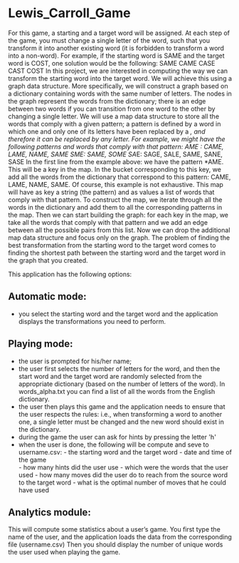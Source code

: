 # Lewis_Carroll_Game
For this game, a starting and a target word will be assigned. At each step of the game, you must change a single letter of the word, such that you transform it into another existing word (it is forbidden to transform a word into a non-word). 
For example, if the starting word is SAME and the target word is COST, one solution would be the following:
SAME
CAME
CASE
CAST
COST
In this project, we are interested in computing the way we can transform the starting word into the target word. We will achieve this using a graph data structure.
More specifically, we will construct a graph based on a dictionary containing words with the same number of letters. The nodes in the graph represent the words from the dictionary; there is an edge between two words if you can transition from one word to the other by changing a single letter.
We will use a map data structure to store all the words that comply with a given pattern; a pattern is defined by a word in which one and only one of its letters have been replaced by a *, and therefore it can be replaced by any letter.
For example, we might have the following patterns and words that comply with that pattern:
*AME : CAME, LAME, NAME, SAME 
S*ME: SAME, SOME
SA*E: SAGE, SALE, SAME, SANE, SASE
In the first line from the example above: we have the pattern *AME. This will be a key in the map. In the bucket corresponding to this key, we add all the words from the dictionary that correspond to this pattern: CAME, LAME, NAME, SAME. Of course, this example is not exhaustive.
This map will have as key a string (the pattern) and as values a list of words that comply with that pattern. To construct the map, we iterate through all the words in the dictionary and add them to all the corresponding patterns in the map. 
Then we can start building the graph: for each key in the map, we take all the words that comply with that pattern and we add an edge between all the possible pairs from this list. 
Now we can drop the additional map data structure and focus only on the graph.
The problem of finding the best transformation from the starting word to the target word comes to finding the shortest path between the starting word and the target word in the graph that you created.

This application has the following options:
## Automatic mode: 
  - you select the starting word and the target word and the application displays the transformations you need to perform.
## Playing mode: 
  - the user is prompted for his/her name;
  - the user first selects the number of letters for the word, and then the start word and the target word are randomly selected from the appropriate dictionary (based on the number of letters of the word). In       words_alpha.txt you can find a list of all the words from the English dictionary.
  - the user then plays this game and the application needs to ensure that the user respects the rules: i.e., when transforming a word to another one, a single letter must be changed and the new word should          exist in the dictionary. 
  - during the game the user can ask for hints by pressing the letter 'h'
  - when the user is done, the following will be compute and seve to username.csv:
              - the starting word and the target word
              - date and time of the game  
              - how many hints did the user use
              - which were the words that the user used
              - how many moves did the user do to reach from the source word to the target word
              - what is the optimal number of moves that he could have used
## Analytics module:
  This will compute some statistics about a user’s game.
  You first type the name of the user, and the application loads the data from the corresponding file (username.csv)
  Then you should display the number of unique words the user used when playing the game.

